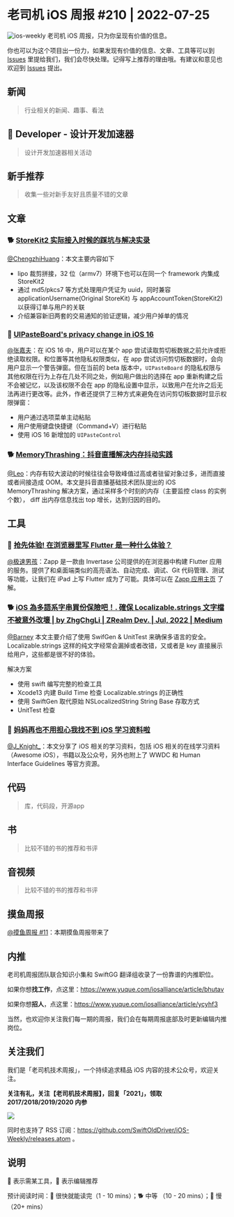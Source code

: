 # 老司机 iOS 周报 #210 | 2022-07-25

![ios-weekly](https://github.com/SwiftOldDriver/iOS-Weekly/blob/master/assets/ios-weekly.png?raw=true)
老司机 iOS 周报，只为你呈现有价值的信息。

你也可以为这个项目出一份力，如果发现有价值的信息、文章、工具等可以到 [Issues](https://github.com/SwiftOldDriver/iOS-Weekly/issues) 里提给我们，我们会尽快处理。记得写上推荐的理由哦。有建议和意见也欢迎到 [Issues](https://github.com/SwiftOldDriver/iOS-Weekly/issues) 提出。

## 新闻

> 行业相关的新闻、趣事、看法

##  Developer - 设计开发加速器

> 设计开发加速器相关活动

## 新手推荐

> 收集一些对新手友好且质量不错的文章

## 文章

### 🐕 [StoreKit2 实际接入时候的踩坑与解决实录](https://juejin.cn/post/7122458652945956878)

[@ChengzhiHuang](https://github.com/ChengzhiHuang)：本文主要内容如下
- lipo 裁剪拼接，32 位（armv7）环境下也可以在同一个 framework 内集成 StoreKit2
- 通过 md5/pkcs7 等方式处理用户凭证为 uuid，同时兼容 applicationUsername(Original StoreKit) 与 appAccountToken(StoreKit2) 以获得订单与用户的关联
- 介绍兼容新旧两套的交易通知的验证逻辑，减少用户掉单的情况

### 🐎 [UIPasteBoard's privacy change in iOS 16](https://sarunw.com/posts/uipasteboard-privacy-change-ios16/)

[@张嘉夫](https://github.com/josephchang10)：在 iOS 16 中，用户可以在某个 app 尝试读取剪切板数据之前允许或拒绝读取权限。和位置等其他隐私权限类似，在 app 尝试访问剪切板数据时，会向用户显示一个警告弹窗。但在当前的 beta 版本中，`UIPasteBoard` 的隐私权限与其他权限在行为上存在几处不同之处，例如用户做出的选择在 app 重新构建之后不会被记忆，以及该权限不会在 app 的隐私设置中显示，以致用户在允许之后无法再进行更改等。此外，作者还提供了三种方式来避免在访问剪切板数据时显示权限弹窗：

- 用户通过选项菜单主动粘贴
- 用户使用键盘快捷键（Command+V）进行粘贴
- 使用 iOS 16 新增加的 `UIPasteControl`

### 🐕 [MemoryThrashing：抖音直播解决内存抖动实践](https://mp.weixin.qq.com/s/KSSWuk6y3A6qL7WPL9irvA)

[@Leo](https://github.com/leomobiledeveloper)：内存有较大波动的时候往往会导致峰值过高或者驻留对象过多，进而直接或者间接造成 OOM。本文是抖音直播基础技术团队提出的 iOS MemoryThrashing 解决方案，通过采样多个时刻的内存（主要监控 class 的实例个数）， diff 出内存信息找出 top 增长，达到归因的目的。

## 工具

### 🐎 [抢先体验! 在浏览器里写 Flutter 是一种什么体验？](https://mp.weixin.qq.com/s/BZgc2VWWqOvUjZyo1FS3nw)

[@极速男孩](https://github.com/ztlyyznf001)：Zapp 是一款由 Invertase 公司提供的在浏览器中构建 Flutter 应用的服务。提供了和桌面端类似的高亮语法、自动完成、调试、Git 代码管理、测试等功能，让我们在 iPad 上写 Flutter 成为了可能。具体可以在 [Zapp 应用主页](https://zapp.run) 了解。

### 🐕 [iOS 為多語系字串買份保險吧！. 確保 Localizable.strings 文字檔不被意外改壞 | by ZhgChgLi | ZRealm Dev. | Jul, 2022 | Medium](https://medium.com/p/48a8526c1300)

[@Barney](https://github.com/BarneyZhaoooo)  本文主要介绍了使用 SwifGen & UnitTest 来确保多语言的安全。
Localizable.strings 这样的纯文字经常会漏掉或者改错，又或者是 key 直接展示给用户，这些都是很不好的体验。

解决方案
- 使用 swift 编写完整的检查工具
- Xcode13 内建 Build Time 检查 Localizable.strings 的正确性
- 使用 SwiftGen 取代原始 NSLocalizedString String Base 存取方式
- UnitTest 检查


### 🐎 [妈妈再也不用担心我找不到 iOS 学习资料啦](https://mp.weixin.qq.com/s?__biz=Mzg3MjcxNzUxOQ==&mid=2247485043&idx=1&sn=d19ea1c32495eb40c78d6356819aa5e3&chksm=ceea4bd3f99dc2c55c8d8f8abf3071dd9aeca1a59cd4e764ac2b886ed785e81a661e441ad414&token=2062691669&lang=zh_CN#rd)

[@J_Knight_](https://github.com/knightsj)：本文分享了 iOS 相关的学习资料，包括 iOS 相关的在线学习资料（Awesome iOS），书籍以及公众号，另外也附上了 WWDC 和 Human Interface Guidelines 等官方资源。



## 代码

> 库，代码段，开源app

## 书

> 比较不错的书的推荐和书评

## 音视频

> 比较不错的书的推荐和书评

## 摸鱼周报

[@摸鱼周报 #11](https://mp.weixin.qq.com/s/hE9wYlLX8F1sKjIF5eIPVQ)：本期摸鱼周报带来了

## 内推

老司机周报团队联合知识小集和 SwiftGG 翻译组收录了一份靠谱的内推职位。

如果你想**找工作**，点这里：https://www.yuque.com/iosalliance/article/bhutav

如果你想**招人**，点这里：https://www.yuque.com/iosalliance/article/ycyhf3

当然，也欢迎你关注我们每一期的周报，我们会在每期周报底部及时更新编辑内推岗位。

## 关注我们

我们是「老司机技术周报」，一个持续追求精品 iOS 内容的技术公众号，欢迎关注。

**关注有礼，关注【老司机技术周报】，回复「2021」，领取 2017/2018/2019/2020 内参**

![](https://github.com/SwiftOldDriver/iOS-Weekly/blob/master/assets/qrcode_for_wechat.jpg?raw=true)

同时也支持了 RSS 订阅：https://github.com/SwiftOldDriver/iOS-Weekly/releases.atom 。

## 说明

🚧 表示需某工具，🌟 表示编辑推荐

预计阅读时间：🐎 很快就能读完（1 - 10 mins）；🐕 中等 （10 - 20 mins）；🐢 慢（20+ mins）
